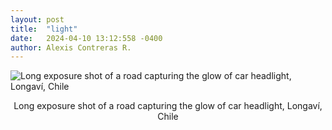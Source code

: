 ```yaml
---
layout: post
title:  "light"
date:   2024-04-10 13:12:558 -0400
author: Alexis Contreras R.
---
```


![Long exposure shot of a road capturing the glow of car headlight, Longaví, Chile](/photography/assets/images/light/photo1.jpg)
<center>Long exposure shot of a road capturing the glow of car headlight, Longaví, Chile</center>

